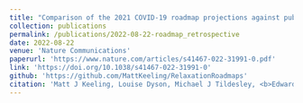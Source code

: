 ```yaml
---
title: "Comparison of the 2021 COVID-19 roadmap projections against public health data in England"
collection: publications
permalink: /publications/2022-08-22-roadmap_retrospective
date: 2022-08-22
venue: 'Nature Communications'
paperurl: 'https://www.nature.com/articles/s41467-022-31991-0.pdf'
link: 'https://doi.org/10.1038/s41467-022-31991-0'
github: 'https://github.com/MattKeeling/RelaxationRoadmaps'
citation: 'Matt J Keeling, Louise Dyson, Michael J Tildesley, <b>Edward M Hill</b>, Sam Moore. (2022). &quot;Comparison of the 2021 COVID-19 roadmap projections against public health data in England.&quot; <i>Nature Communications</i> <b>13</b>: 4924. doi:10.1038/s41467-022-31991-0.'
---
```

